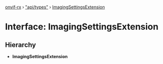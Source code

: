 [onvif-rx](../README.md) › ["api/types"](../modules/_api_types_.md) › [ImagingSettingsExtension](_api_types_.imagingsettingsextension.md)

# Interface: ImagingSettingsExtension

## Hierarchy

* **ImagingSettingsExtension**
